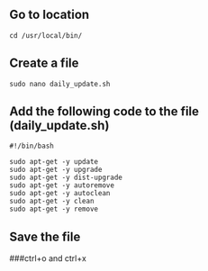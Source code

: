 
## Go to location
```
cd /usr/local/bin/
```
## Create a file
```
sudo nano daily_update.sh
```
## Add the following code to the file (daily_update.sh)
```
#!/bin/bash

sudo apt-get -y update
sudo apt-get -y upgrade
sudo apt-get -y dist-upgrade
sudo apt-get -y autoremove
sudo apt-get -y autoclean
sudo apt-get -y clean
sudo apt-get -y remove
```
## Save the file

###ctrl+o and ctrl+x

